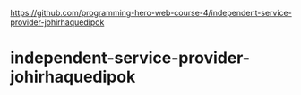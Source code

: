 https://github.com/programming-hero-web-course-4/independent-service-provider-johirhaquedipok
# independent-service-provider-johirhaquedipok
